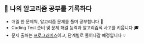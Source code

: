 ## 📖 나의 알고리즘 공부를 기록하다

- 매일 한 문제씩, 알고리즘 문제를 풀며 공부합니다 📝
- Coding Test 준비 및 문제 해결 능력과 알고리즘적 사고를 키웁니다 🎓
- 문제 출처는 [프로그래머스](https://programmers.co.kr/)이고, 단계별로 풀어나갈 예정입니다 💡
